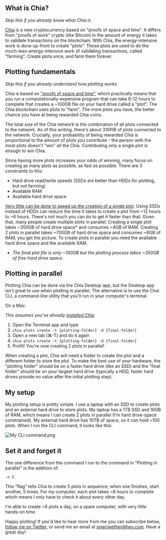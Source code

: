 ## What is Chia?

*Skip this if you already know what Chia is*

[Chia](https://www.chia.net/) is a new cryptocurrency based on 
"proofs of space and time". It differs from "proofs of work" 
crypto (like Bitcoin) in the amount of energy it takes to validate 
transactions on the blockchain. With Chia, the energy-intensive work 
is done up-front to create "plots". Those plots are used to do the 
much-less-energy-intensive work of validating transactions, called 
"farming". Create plots once, and farm them forever.


## Plotting fundamentals

*Skip this if you already understand how plotting works*

Chia is based on ["proofs of space and time"](https://docs.google.com/document/d/1tmRIb7lgi4QfKkNaxuKOBHRmwbVlGL4f7EsBDr_5xZE/edit#heading=h.4cnt51q9b24t), 
which practically means that you run a computationally-expensive program 
that can take 6-12 hours to complete that creates a ~100GB file on your 
hard drive called a "plot". The Chia blockchain uses plots to "farm". 
The more plots you have, the better chance you have at being rewarded Chia coins. 

The total size of the Chia network is the combination of all plots connected 
to the network. As of this writing, there's about 310PiB of plots connected 
to the network. Crucially, your probability of being rewarded Chia is 
proportional to the amount of plots you contribute - the person with the 
most plots doesn't "win" all the Chia. Contributing only a single plot is 
enough to win Chia.

Since having more plots increases your odds of winning, many focus on 
creating as many plots as possible, as fast as possible. There are 3 
constraints to this:

* Hard drive read/write speeds (SSDs are better than HDDs for plotting, but not farming)
* Available RAM
* Available hard drive space

[Very little can be done to speed up the creation of a single plot](https://www.chia.net/2021/02/22/plotting-basics.html). Using SSDs instead of HDDs can reduce the time it takes to create a plot from ~12 hours to ~6 hours. There's not much you can do to get it faster than that. Given that, many people create multiple plots in parallel. Creating a single plot takes ~350GB of hard drive space* and consumes ~4GB of RAM. Creating 2 plots in parallel takes ~700GB of hard drive space and consumes ~8GB of RAM, you get the picture. To create plots in parallel you need the available hard drive space and the available RAM.

* _The final plot file is only ~100GB but the plotting process takes ~350GB of free hard drive space._


## Plotting in parallel

Plotting Chia can be done via the Chia Desktop app, but the Desktop app isn't great to use when plotting in parallel. The alternative is to use the Chai CLI, a command-line utility that you'll run in your computer's terminal. 

On a Mac:

_This assumes you've already [installed Chia](https://www.chia.net/)_

1. Open the Terminal app and type
2. `chia plots create -t {plotting-folder} -d {final-folder}`
3. Open a new tab (⌘-T) and do it again
4. `chia plots create -t {plotting-folder} -d {final-folder}`
5. Profit! You're now creating 2 plots in parallel! 

When creating a plot, Chia will need a folder to create the plot and a 
different folder to store the plot. To make the best use of your hardware, 
the "plotting folder" should be on a faster hard drive (like an SSD) and the 
"final folder" should be on your largest hard drive (typically a HDD, faster 
hard drives provide no value after the initial plotting step).


## My setup

My plotting setup is pretty simple. I use a laptop with an SSD to create plots and 
an external hard drive to store plots. My laptop has a 1TB SSD and 16GB of RAM, 
which means I can create 2 plots in parallel (I'm hard drive-space constrained). 
My external hard drive has 10TB of space, so it can hold ~100 plots. When I run 
the CLI command, it looks like this:

<img src="https://world.hey.com/smeriwether/ebba76eb/representations/eyJfcmFpbHMiOnsibWVzc2FnZSI6IkJBaHBCT2VLTVJVPSIsImV4cCI6bnVsbCwicHVyIjoiYmxvYl9pZCJ9fQ==--6f28c9918a16ff21c298722859280b53a6f43fc0/eyJfcmFpbHMiOnsibWVzc2FnZSI6IkJBaDdDam9MWm05eWJXRjBTU0lJY0c1bkJqb0dSVlE2RkhKbGMybDZaVjkwYjE5c2FXMXBkRnNIYVFLQUIya0NBQVU2REhGMVlXeHBkSGxwU3pvTGJHOWhaR1Z5ZXdZNkNYQmhaMlV3T2cxamIyRnNaWE5qWlZRPSIsImV4cCI6bnVsbCwicHVyIjoidmFyaWF0aW9uIn19--9333ff4f088aa9239bed4b0a224e37f2c7bab42d/My%20CLI%20command.png" alt="My CLI command.png" srcset="https://world.hey.com/smeriwether/ebba76eb/representations/eyJfcmFpbHMiOnsibWVzc2FnZSI6IkJBaHBCT2VLTVJVPSIsImV4cCI6bnVsbCwicHVyIjoiYmxvYl9pZCJ9fQ==--6f28c9918a16ff21c298722859280b53a6f43fc0/eyJfcmFpbHMiOnsibWVzc2FnZSI6IkJBaDdDam9MWm05eWJXRjBTU0lJY0c1bkJqb0dSVlE2RkhKbGMybDZaVjkwYjE5c2FXMXBkRnNIYVFJQUQya0NBQW82REhGMVlXeHBkSGxwUVRvTGJHOWhaR1Z5ZXdZNkNYQmhaMlV3T2cxamIyRnNaWE5qWlZRPSIsImV4cCI6bnVsbCwicHVyIjoidmFyaWF0aW9uIn19--435325a84611f9b4e2210760d04bed2a88c1f429/My%20CLI%20command.png 2x, https://world.hey.com/smeriwether/ebba76eb/representations/eyJfcmFpbHMiOnsibWVzc2FnZSI6IkJBaHBCT2VLTVJVPSIsImV4cCI6bnVsbCwicHVyIjoiYmxvYl9pZCJ9fQ==--6f28c9918a16ff21c298722859280b53a6f43fc0/eyJfcmFpbHMiOnsibWVzc2FnZSI6IkJBaDdDam9MWm05eWJXRjBTU0lJY0c1bkJqb0dSVlE2RkhKbGMybDZaVjkwYjE5c2FXMXBkRnNIYVFLQUZta0NBQTg2REhGMVlXeHBkSGxwUERvTGJHOWhaR1Z5ZXdZNkNYQmhaMlV3T2cxamIyRnNaWE5qWlZRPSIsImV4cCI6bnVsbCwicHVyIjoidmFyaWF0aW9uIn19--c01f3983c1786fbe1f418ce337eaa6c9bbc6125e/My%20CLI%20command.png 3x" decoding="async" loading="lazy">

## Set it and forget it

The one difference from the command I run to the command in "Plotting in parallel" 
is the addition of:

```
-n 5 
```

This "flag" tells Chia to create 5 plots in sequence; when one finishes, start another, 
5 times. For my computer, each plot takes ~8 hours to complete which means I only have 
to check it about every other day. 

I'm able to create ~6 plots a day, on a spare computer, with very little hands-on time.


Happy plotting! If you'd like to hear more from me you can subscribe below, [follow me on Twitter](https://twitter.com/_smeriwether), 
or send me an email at [smeriwether@hey.com](mailto:smeriwether@hey.com). Have a great day!
